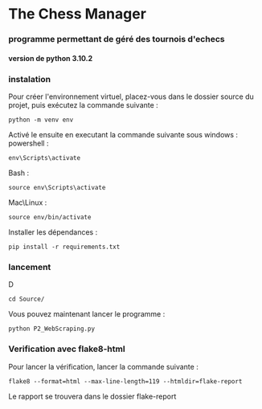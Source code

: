 # The Chess Manager

### programme permettant de géré des tournois d'echecs

#### version de python 3.10.2

### instalation
Pour créer l'environnement virtuel, placez-vous dans le dossier source du projet, puis exécutez la commande suivante :
```
python -m venv env
```

Activé le ensuite en executant la commande suivante sous windows :
powershell :
```
env\Scripts\activate
```
Bash :
```
source env\Scripts\activate
```

Mac\Linux :
```
source env/bin/activate
```

Installer les dépendances :
```
pip install -r requirements.txt
```
### lancement
D
```
cd Source/
```
Vous pouvez maintenant lancer le programme :
```
python P2_WebScraping.py
```
### Verification avec flake8-html
Pour lancer la vérification, lancer la commande suivante :
```
flake8 --format=html --max-line-length=119 --htmldir=flake-report
```
Le rapport se trouvera dans le dossier flake-report